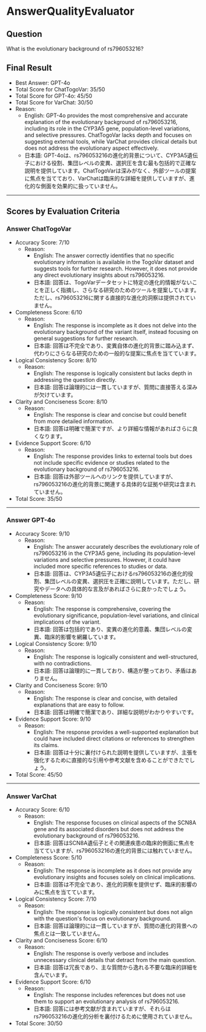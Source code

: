 # AnswerQualityEvaluator

## Question

What is the evolutionary background of rs796053216?

## Final Result

- Best Answer: GPT-4o
- Total Score for ChatTogoVar: 35/50
- Total Score for GPT-4o: 45/50
- Total Score for VarChat: 30/50
- Reason:
  - English: GPT-4o provides the most comprehensive and accurate explanation of the evolutionary background of rs796053216, including its role in the CYP3A5 gene, population-level variations, and selective pressures. ChatTogoVar lacks depth and focuses on suggesting external tools, while VarChat provides clinical details but does not address the evolutionary aspect effectively.
  - 日本語: GPT-4oは、rs796053216の進化的背景について、CYP3A5遺伝子における役割、集団レベルの変異、選択圧を含む最も包括的で正確な説明を提供しています。ChatTogoVarは深みがなく、外部ツールの提案に焦点を当てており、VarChatは臨床的な詳細を提供していますが、進化的な側面を効果的に扱っていません。

---

## Scores by Evaluation Criteria

### Answer ChatTogoVar
- Accuracy Score: 7/10
  - Reason: 
    - English: The answer correctly identifies that no specific evolutionary information is available in the TogoVar dataset and suggests tools for further research. However, it does not provide any direct evolutionary insights about rs796053216.
    - 日本語: 回答は、TogoVarデータセットに特定の進化的情報がないことを正しく指摘し、さらなる研究のためのツールを提案しています。ただし、rs796053216に関する直接的な進化的洞察は提供されていません。
- Completeness Score: 6/10
  - Reason: 
    - English: The response is incomplete as it does not delve into the evolutionary background of the variant itself, instead focusing on general suggestions for further research.
    - 日本語: 回答は不完全であり、変異自体の進化的背景に踏み込まず、代わりにさらなる研究のための一般的な提案に焦点を当てています。
- Logical Consistency Score: 8/10
  - Reason: 
    - English: The response is logically consistent but lacks depth in addressing the question directly.
    - 日本語: 回答は論理的には一貫していますが、質問に直接答える深みが欠けています。
- Clarity and Conciseness Score: 8/10
  - Reason: 
    - English: The response is clear and concise but could benefit from more detailed information.
    - 日本語: 回答は明確で簡潔ですが、より詳細な情報があればさらに良くなります。
- Evidence Support Score: 6/10
  - Reason: 
    - English: The response provides links to external tools but does not include specific evidence or studies related to the evolutionary background of rs796053216.
    - 日本語: 回答は外部ツールへのリンクを提供していますが、rs796053216の進化的背景に関連する具体的な証拠や研究は含まれていません。
- Total Score: 35/50

---

### Answer GPT-4o
- Accuracy Score: 9/10
  - Reason: 
    - English: The answer accurately describes the evolutionary role of rs796053216 in the CYP3A5 gene, including its population-level variations and selective pressures. However, it could have included more specific references to studies or data.
    - 日本語: 回答は、CYP3A5遺伝子におけるrs796053216の進化的役割、集団レベルの変異、選択圧を正確に説明しています。ただし、研究やデータへの具体的な言及があればさらに良かったでしょう。
- Completeness Score: 9/10
  - Reason: 
    - English: The response is comprehensive, covering the evolutionary significance, population-level variations, and clinical implications of the variant.
    - 日本語: 回答は包括的であり、変異の進化的意義、集団レベルの変異、臨床的影響を網羅しています。
- Logical Consistency Score: 9/10
  - Reason: 
    - English: The response is logically consistent and well-structured, with no contradictions.
    - 日本語: 回答は論理的に一貫しており、構造が整っており、矛盾はありません。
- Clarity and Conciseness Score: 9/10
  - Reason: 
    - English: The response is clear and concise, with detailed explanations that are easy to follow.
    - 日本語: 回答は明確で簡潔であり、詳細な説明がわかりやすいです。
- Evidence Support Score: 9/10
  - Reason: 
    - English: The response provides a well-supported explanation but could have included direct citations or references to strengthen its claims.
    - 日本語: 回答は十分に裏付けられた説明を提供していますが、主張を強化するために直接的な引用や参考文献を含めることができたでしょう。
- Total Score: 45/50

---

### Answer VarChat
- Accuracy Score: 6/10
  - Reason: 
    - English: The response focuses on clinical aspects of the SCN8A gene and its associated disorders but does not address the evolutionary background of rs796053216.
    - 日本語: 回答はSCN8A遺伝子とその関連疾患の臨床的側面に焦点を当てていますが、rs796053216の進化的背景には触れていません。
- Completeness Score: 5/10
  - Reason: 
    - English: The response is incomplete as it does not provide any evolutionary insights and focuses solely on clinical implications.
    - 日本語: 回答は不完全であり、進化的洞察を提供せず、臨床的影響のみに焦点を当てています。
- Logical Consistency Score: 7/10
  - Reason: 
    - English: The response is logically consistent but does not align with the question's focus on evolutionary background.
    - 日本語: 回答は論理的には一貫していますが、質問の進化的背景への焦点とは一致していません。
- Clarity and Conciseness Score: 6/10
  - Reason: 
    - English: The response is overly verbose and includes unnecessary clinical details that detract from the main question.
    - 日本語: 回答は冗長であり、主な質問から逸れる不要な臨床的詳細を含んでいます。
- Evidence Support Score: 6/10
  - Reason: 
    - English: The response includes references but does not use them to support an evolutionary analysis of rs796053216.
    - 日本語: 回答には参考文献が含まれていますが、それらはrs796053216の進化的分析を裏付けるために使用されていません。
- Total Score: 30/50